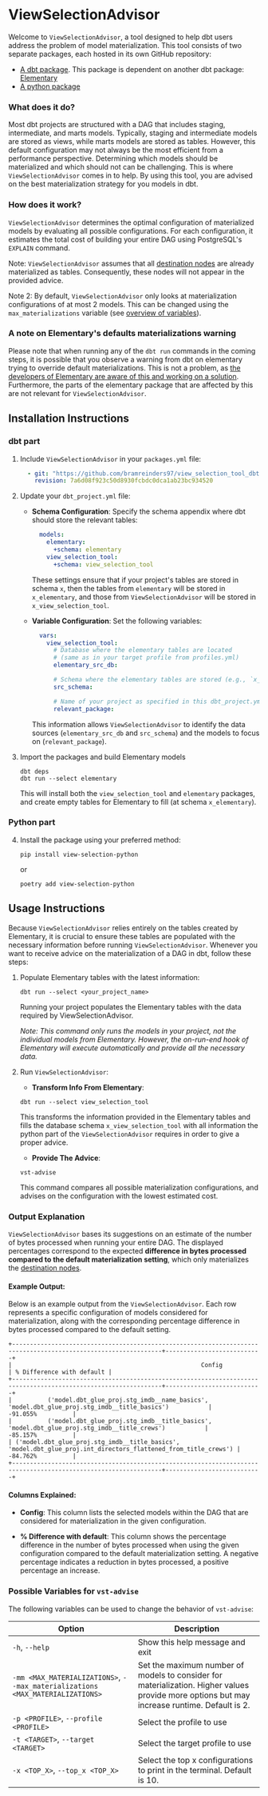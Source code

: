 # ViewSelectionAdvisor

Welcome to `ViewSelectionAdvisor`, a tool designed to help dbt users address the problem of model materialization. 
This tool consists of two separate packages, each hosted in its own GitHub repository:
* [A dbt package](https://github.com/bramreinders97/view_selection_tool_dbt). 
This package is dependent on another dbt package: [Elementary](https://docs.elementary-data.com/guides/modules-overview/dbt-package)
* [A python package](https://github.com/bramreinders97/view_selection_tool_python)

### What does it do?
Most dbt projects are structured with a DAG that includes staging, intermediate, and marts models. Typically, staging and intermediate models are stored as views, while marts models are stored as tables. However, this default configuration may not always be the most efficient from a performance perspective. Determining which models should be materialized and which should not can be challenging.
This is where `ViewSelectionAdvisor` comes in to help. By using this tool, you are advised on the best 
materialization strategy for you models in dbt. 


### How does it work?
`ViewSelectionAdvisor` determines the optimal configuration of materialized models by evaluating all possible configurations. For each configuration, it estimates the total cost of building your entire DAG using PostgreSQL's `EXPLAIN` command.

Note: `ViewSelectionAdvisor` assumes that all [destination nodes](## "Destination nodes are nodes in your DAG without an outgoing edge. In most cases, these nodes correspond to mart tables.") are already materialized as tables. Consequently, these nodes will not appear in the provided advice.

Note 2: By default, `ViewSelectionAdvisor` only looks at materialization configurations of at most 2 models. 
This can be changed using the `max_materializations` variable (see [overview of variables](#possible-variables-for-vst-advise)).


### A note on Elementary's defaults materializations warning
Please note that when running any of the `dbt run` commands in the coming steps, it is possible that you observe
a warning from dbt on elementary trying to override default materializations. 
This is not a problem, as [the developers of Elementary are aware of this and working on a solution](https://docs.elementary-data.com/oss/quickstart/quickstart-cli-package#important-allowing-elementary-to-override-dbts-default-materializations-relevant-from-dbt-1-8).
Furthermore, the parts of the elementary package that are affected by this are not relevant for `ViewSelectionAdvisor`.

## Installation Instructions

### dbt part
1. Include `ViewSelectionAdvisor` in your `packages.yml` file:
    ```yaml
      - git: "https://github.com/bramreinders97/view_selection_tool_dbt.git"
        revision: 7a6d08f923c50d8930fcbdc0dca1ab23bc934520
    ``` 
 
2. Update your `dbt_project.yml` file:

    - **Schema Configuration**:
      Specify the schema appendix where dbt should store the relevant tables:
      ```yaml
        models:
          elementary:
            +schema: elementary
          view_selection_tool:
            +schema: view_selection_tool
      ```
      These settings ensure that if your project's tables are stored in schema `x`, then the tables from `elementary` will be stored in `x_elementary`, and those from `ViewSelectionAdvisor` will be stored in `x_view_selection_tool`.

    - **Variable Configuration**:
      Set the following variables:
      ```yaml
        vars:
          view_selection_tool:
            # Database where the elementary tables are located
            # (same as in your target profile from profiles.yml)
            elementary_src_db:  

            # Schema where the elementary tables are stored (e.g., `x_elementary`)
            src_schema:  

            # Name of your project as specified in this dbt_project.yml
            relevant_package:  
      ```
      This information allows `ViewSelectionAdvisor` to identify the data sources (`elementary_src_db` and `src_schema`) and the models to focus on (`relevant_package`).


3. Import the packages and build Elementary models
   ```shell
   dbt deps
   dbt run --select elementary
   ```
   This will install both the `view_selection_tool` and `elementary` packages, and create empty tables for Elementary to fill (at schema `x_elementary`).



### Python part

4. Install the package using your preferred method:
   ```shell
   pip install view-selection-python
   ```
   or
   ```shell
   poetry add view-selection-python
   ```


## Usage Instructions
Because `ViewSelectionAdvisor` relies entirely on the tables created by Elementary, it is crucial to ensure these tables are populated with the necessary information before running `ViewSelectionAdvisor`. Whenever you want to receive advice on the materialization of a DAG in dbt, follow these steps:

1. Populate Elementary tables with the latest information:
   ```shell
   dbt run --select <your_project_name>
   ```
   Running your project populates the Elementary tables with the data required by ViewSelectionAdvisor.

   _Note: This command only runs the models in your project, not the individual models from Elementary. However, the on-run-end hook of Elementary will execute automatically and provide all the necessary data._


2. Run `ViewSelectionAdvisor`:
   
   - **Transform Info From Elementary**:
   ```shell
   dbt run --select view_selection_tool
   ```
   This transforms the information provided in the Elementary tables and
   fills the database schema `x_view_selection_tool` with all information the
   python part of the `ViewSelectionAdvisor` requires in order to give a proper advice.

   - **Provide The Advice**:
   ```shell
   vst-advise
   ```
   This command compares all possible materialization configurations, and advises on the configuration with 
   the lowest estimated cost. 

### Output Explanation
`ViewSelectionAdvisor` bases its suggestions on an estimate of the number of bytes processed when running your entire DAG. 
The displayed percentages correspond to the expected **difference in bytes processed compared to the default materialization setting**, which only materializes the [destination nodes](## "Destination nodes are nodes in your DAG without an outgoing edge. In most cases, these nodes correspond to mart tables.").

#### Example Output:

Below is an example output from the `ViewSelectionAdvisor`. Each row represents a specific configuration of models considered for materialization, along with the corresponding percentage difference in bytes processed compared to the default setting.

```shell
+----------------------------------------------------------------------------------------------------------------+---------------------------+
|                                                     Config                                                     | % Difference with default |
+----------------------------------------------------------------------------------------------------------------+---------------------------+
|          ('model.dbt_glue_proj.stg_imdb__name_basics', 'model.dbt_glue_proj.stg_imdb__title_basics')           |         -91.055%          |
|          ('model.dbt_glue_proj.stg_imdb__title_basics', 'model.dbt_glue_proj.stg_imdb__title_crews')           |         -85.157%          |
| ('model.dbt_glue_proj.stg_imdb__title_basics', 'model.dbt_glue_proj.int_directors_flattened_from_title_crews') |         -84.762%          |
+----------------------------------------------------------------------------------------------------------------+---------------------------+
```

#### Columns Explained:

- **Config**: This column lists the selected models within the DAG that are considered for materialization in the given configuration.

- **% Difference with default**: This column shows the percentage difference in the number of bytes processed when using the given configuration compared to the default materialization setting. A negative percentage indicates a reduction in bytes processed, a positive percentage an increase. 



### Possible Variables for `vst-advise`
The following variables can be used to change the behavior of `vst-advise`: 

| Option                                                                        | Description                                                                                                                                  |
|-------------------------------------------------------------------------------|----------------------------------------------------------------------------------------------------------------------------------------------|
| `-h`, `--help`                                                                | Show this help message and exit                                                                                                              |
| `-mm <MAX_MATERIALIZATIONS>`, `--max_materializations <MAX_MATERIALIZATIONS>` | Set the maximum number of models to consider for materialization. Higher values provide more options but may increase runtime. Default is 2. |
| `-p <PROFILE>`, `--profile <PROFILE>`                                         | Select the profile to use                                                                                                                    |
| `-t <TARGET>`, `--target <TARGET>`                                            | Select the target profile to use                                                                                                             |
| `-x <TOP_X>`, `--top_x <TOP_X>`                                               | Select the top x configurations to print in the terminal. Default is 10.                                                                     |

